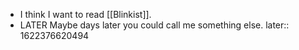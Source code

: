 - I think I want to read [[Blinkist]].
- LATER Maybe days later you could call me something else.
  later:: 1622376620494